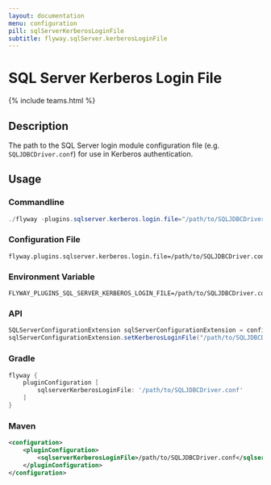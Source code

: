 ```yaml
---
layout: documentation
menu: configuration
pill: sqlServerKerberosLoginFile
subtitle: flyway.sqlServer.kerberosLoginFile
---
```


# SQL Server Kerberos Login File
{% include teams.html %}

## Description
The path to the SQL Server login module configuration file (e.g. `SQLJDBCDriver.conf`) for use in Kerberos authentication.

## Usage

### Commandline
```powershell
./flyway -plugins.sqlserver.kerberos.login.file="/path/to/SQLJDBCDriver.conf" info
```

### Configuration File
```properties
flyway.plugins.sqlserver.kerberos.login.file=/path/to/SQLJDBCDriver.conf
```

### Environment Variable
```properties
FLYWAY_PLUGINS_SQL_SERVER_KERBEROS_LOGIN_FILE=/path/to/SQLJDBCDriver.conf
```

### API
```java
SQLServerConfigurationExtension sqlServerConfigurationExtension = configuration.getPluginRegister().getPlugin(SQLServerConfigurationExtension.class)
sqlServerConfigurationExtension.setKerberosLoginFile("/path/to/SQLJDBCDriver.conf");
```

### Gradle
```groovy
flyway {
    pluginConfiguration [
        sqlserverKerberosLoginFile: '/path/to/SQLJDBCDriver.conf'
    ]
}
```

### Maven
```xml
<configuration>
    <pluginConfiguration>
        <sqlserverKerberosLoginFile>/path/to/SQLJDBCDriver.conf</sqlserverKerberosLoginFile>
    </pluginConfiguration>
</configuration>
```
